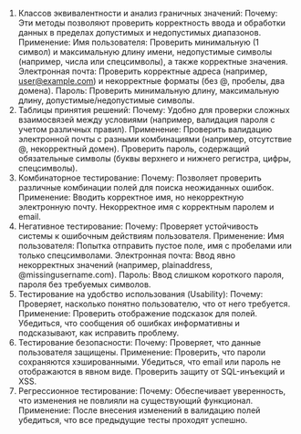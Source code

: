 1. Классов эквивалентности и анализ граничных значений:
Почему:
Эти методы позволяют проверить корректность ввода и обработки данных в пределах допустимых и недопустимых диапазонов.
Применение:
Имя пользователя:
Проверить минимальную (1 символ) и максимальную длину имени, недопустимые символы (например, числа или спецсимволы), а также корректные значения.
Электронная почта:
Проверить корректные адреса (например, user@example.com) и некорректные форматы (без @, пробелы, два домена).
Пароль:
Проверить минимальную длину, максимальную длину, допустимые/недопустимые символы.
2. Таблицы принятия решений:
Почему:
Удобно для проверки сложных взаимосвязей между условиями (например, валидация пароля с учетом различных правил).
Применение:
Проверить валидацию электронной почты с разными комбинациями (например, отсутствие @, некорректный домен).
Проверить пароль, содержащий обязательные символы (буквы верхнего и нижнего регистра, цифры, спецсимволы).
3. Комбинаторное тестирование:
Почему:
Позволяет проверить различные комбинации полей для поиска неожиданных ошибок.
Применение:
Вводить корректное имя, но некорректную электронную почту.
Некорректное имя с корректным паролем и email.
4. Негативное тестирование:
Почему:
Проверяет устойчивость системы к ошибочным действиям пользователя.
Применение:
Имя пользователя: Попытка отправить пустое поле, имя с пробелами или только спецсимволами.
Электронная почта: Ввод явно некорректных значений (например, plainaddress, @missingusername.com).
Пароль: Ввод слишком короткого пароля, пароля без требуемых символов.
5. Тестирование на удобство использования (Usability):
Почему:
Проверяет, насколько понятно пользователю, что от него требуется.
Применение:
Проверить отображение подсказок для полей.
Убедиться, что сообщения об ошибках информативны и подсказывают, как исправить проблему.
6. Тестирование безопасности:
Почему:
Проверяет, что данные пользователя защищены.
Применение:
Проверить, что пароли сохраняются хэшированными.
Убедиться, что email или пароль не отображаются в явном виде.
Проверить защиту от SQL-инъекций и XSS.
7. Регрессионное тестирование:
Почему:
Обеспечивает уверенность, что изменения не повлияли на существующий функционал.
Применение:
После внесения изменений в валидацию полей убедиться, что все предыдущие тесты проходят успешно.